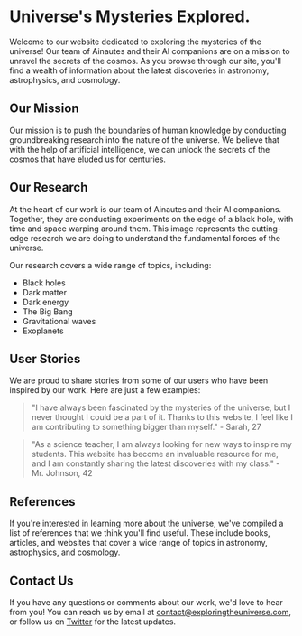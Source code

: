 <!--
Write me content for website with wallpaper which alt text is:

"A team of Ainautes and their AI companions conducting experiments on the edge of a black hole, with time and space warping around them."

The name/title of the page should not be 1:1 copy of the alt text but rather a real content of the website which is using this wallpaper.

- Use markdown format
- Start with the heading
- The content should look like a real website
- Include real sections like references, contact, user stories, etc. use things relevant to the page purpose.
- Feel free to use structure like headings, bullets, numbering, blockquotes, paragraphs, horizontal lines, etc.
- You can use formatting like bold or _italic_
- You can include UTF-8 emojis
- Links should be only #hash anchors (and you can refer to the document itself)
- Do not include images
-->

<!--font:Poppins-->

# Universe's Mysteries Explored.

Welcome to our website dedicated to exploring the mysteries of the universe! Our team of Ainautes and their AI companions are on a mission to unravel the secrets of the cosmos. As you browse through our site, you'll find a wealth of information about the latest discoveries in astronomy, astrophysics, and cosmology.

## Our Mission

Our mission is to push the boundaries of human knowledge by conducting groundbreaking research into the nature of the universe. We believe that with the help of artificial intelligence, we can unlock the secrets of the cosmos that have eluded us for centuries.

## Our Research

At the heart of our work is our team of Ainautes and their AI companions. Together, they are conducting experiments on the edge of a black hole, with time and space warping around them. This image represents the cutting-edge research we are doing to understand the fundamental forces of the universe.

Our research covers a wide range of topics, including:

-   Black holes
-   Dark matter
-   Dark energy
-   The Big Bang
-   Gravitational waves
-   Exoplanets

## User Stories

We are proud to share stories from some of our users who have been inspired by our work. Here are just a few examples:

> "I have always been fascinated by the mysteries of the universe, but I never thought I could be a part of it. Thanks to this website, I feel like I am contributing to something bigger than myself." - Sarah, 27

> "As a science teacher, I am always looking for new ways to inspire my students. This website has become an invaluable resource for me, and I am constantly sharing the latest discoveries with my class." - Mr. Johnson, 42

## References

If you're interested in learning more about the universe, we've compiled a list of references that we think you'll find useful. These include books, articles, and websites that cover a wide range of topics in astronomy, astrophysics, and cosmology.

## Contact Us

If you have any questions or comments about our work, we'd love to hear from you! You can reach us by email at [contact@exploringtheuniverse.com](#contact), or follow us on [Twitter](#twitter) for the latest updates.

